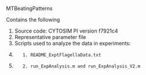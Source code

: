 MTBeatingPatterns


Contains the following
1. Source code: CYTOSIM PI version f7921c4
2. Representative parameter file
3. Scripts used to analyze the data in experiments:
4.        1. README_ExptFlagellaData.txt
5.        2. run_ExpAnalysis.m and run_ExpAnalysis_V2.m 
